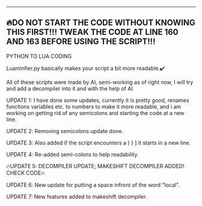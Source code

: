  ------------------------------------------------------------
🔥DO NOT START THE CODE WITHOUT KNOWING THIS FIRST!!!
 TWEAK THE CODE AT LINE 160 AND 163 BEFORE USING THE SCRIPT!!!
 ------------------------------------------------------------

PYTHON TO LUA CODING

Luaminfier.py basically makes your script a bit more readable.✔️

All of these scripts were made by AI, semi-working as of right now,
I will try and add a decompiler into it and with the help of AI.


 UPDATE 1: I have done some updates, currently it is pretty good, renames functions variables etc. to numbers to make it more readable, and i am 
 working on getting rid of any semicolons and starting the code at a new line.

 UPDATE 2: Removing semicolons update done.

 UPDATE 3: Also added if the script encounters a ) } ] it starts in a new line.

 UPDATE 4: Re-added semi-colons to help readability.

🔥UPDATE 5: DECOMPILER UPDATE; MAKESHIFT DECOMPILER ADDED! CHECK CODE🔥

 UPDATE 6: New update for putting a space infront of the word "local".

 UPDATE 7: New features added to makeshift decompiler.
